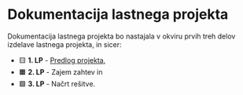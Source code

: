 # Dokumentacija lastnega projekta

Dokumentacija lastnega projekta bo nastajala v okviru prvih treh delov izdelave lastnega projekta, in sicer:

* :yellow_square: **1. LP** - [Predlog projekta](predlog-projekta),
* :orange_square: **2. LP** - Zajem zahtev in
* :green_square: **3. LP** - Načrt rešitve.